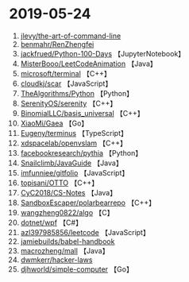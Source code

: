 # 2019-05-24

1. [jlevy/the-art-of-command-line](https://github.com/jlevy/the-art-of-command-line) 
2. [benmahr/RenZhengfei](https://github.com/benmahr/RenZhengfei) 
3. [jackfrued/Python-100-Days](https://github.com/jackfrued/Python-100-Days) 【JupyterNotebook】
4. [MisterBooo/LeetCodeAnimation](https://github.com/MisterBooo/LeetCodeAnimation) 【Java】
5. [microsoft/terminal](https://github.com/microsoft/terminal) 【C++】
6. [cloudkj/scar](https://github.com/cloudkj/scar) 【JavaScript】
7. [TheAlgorithms/Python](https://github.com/TheAlgorithms/Python) 【Python】
8. [SerenityOS/serenity](https://github.com/SerenityOS/serenity) 【C++】
9. [BinomialLLC/basis_universal](https://github.com/BinomialLLC/basis_universal) 【C++】
10. [XiaoMi/Gaea](https://github.com/XiaoMi/Gaea) 【Go】
11. [Eugeny/terminus](https://github.com/Eugeny/terminus) 【TypeScript】
12. [xdspacelab/openvslam](https://github.com/xdspacelab/openvslam) 【C++】
13. [facebookresearch/pythia](https://github.com/facebookresearch/pythia) 【Python】
14. [Snailclimb/JavaGuide](https://github.com/Snailclimb/JavaGuide) 【Java】
15. [imfunniee/gitfolio](https://github.com/imfunniee/gitfolio) 【JavaScript】
16. [topisani/OTTO](https://github.com/topisani/OTTO) 【C++】
17. [CyC2018/CS-Notes](https://github.com/CyC2018/CS-Notes) 【Java】
18. [SandboxEscaper/polarbearrepo](https://github.com/SandboxEscaper/polarbearrepo) 【C++】
19. [wangzheng0822/algo](https://github.com/wangzheng0822/algo) 【C】
20. [dotnet/wpf](https://github.com/dotnet/wpf) 【C#】
21. [azl397985856/leetcode](https://github.com/azl397985856/leetcode) 【JavaScript】
22. [jamiebuilds/babel-handbook](https://github.com/jamiebuilds/babel-handbook) 
23. [macrozheng/mall](https://github.com/macrozheng/mall) 【Java】
24. [dwmkerr/hacker-laws](https://github.com/dwmkerr/hacker-laws) 
25. [djhworld/simple-computer](https://github.com/djhworld/simple-computer) 【Go】
